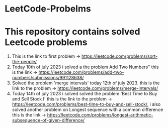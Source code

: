 # LeetCode-Probelms
# This repository contains solved Leetcode problems
1. This is the link to first problem -> https://leetcode.com/problems/sort-the-people/ 
2. Today 10th of july 2023 i solved a the problem Add Two Numbers" this is the link -> https://leetcode.com/problems/add-two-numbers/submissions/991128638/
3. Solved the problem 'merge intervals' today 12th of july 2023. this is the link to the problem -> https://leetcode.com/problems/merge-intervals/
4. Today 14th of july 2023 i solved solved the problem 'Best Time to Buy and Sell Stock I'  this is the link to the problem -> https://leetcode.com/problems/best-time-to-buy-and-sell-stock/, i also solved another problem on Longest sequence with a common difference this is the link -> https://leetcode.com/problems/longest-arithmetic-subsequence-of-given-difference/

 
